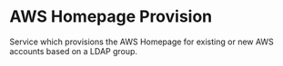 # AWS Homepage Provision
Service which provisions the AWS Homepage for existing or new AWS accounts based on a LDAP group.

